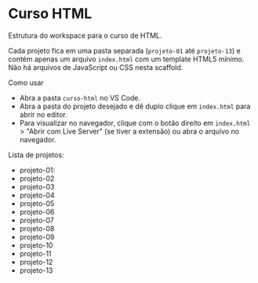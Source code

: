 # Curso HTML

Estrutura do workspace para o curso de HTML.

Cada projeto fica em uma pasta separada (`projeto-01` até `projeto-13`) e contém apenas um arquivo `index.html` com um template HTML5 mínimo. Não há arquivos de JavaScript ou CSS nesta scaffold.

Como usar

- Abra a pasta `curso-html` no VS Code.
- Abra a pasta do projeto desejado e dê duplo clique em `index.html` para abrir no editor.
- Para visualizar no navegador, clique com o botão direito em `index.html` > "Abrir com Live Server" (se tiver a extensão) ou abra o arquivo no navegador.

Lista de projetos:

- projeto-01:
- projeto-02
- projeto-03
- projeto-04
- projeto-05
- projeto-06
- projeto-07
- projeto-08
- projeto-09
- projeto-10
- projeto-11
- projeto-12
- projeto-13
